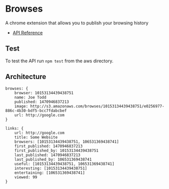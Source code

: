 # Browses

A chrome extension that allows you to publish your browsing history


- [API Reference](http://joextodd.s3-eu-west-1.amazonaws.com/api/docs/browses.html)

## Test

To test the API run `npm test` from the aws directory.


## Architecture

```
browses: {
	browser: 10153134439438751
	name: Joe Todd
	published: 1470946837213
	image: http://s3.amazonaws.com/browses/10153134439438751/e0256977-886c-4b30-bdf5-bcc7fdabcbef
	url: http://google.com
}

links: {
	url: http://google.com
	title: Some Website
	browsers: [10153134439438751, 106531369438741]
	first_published: 1470946837213
	first_published_by: 10153134439438751
	last_published: 1470946837213
	last_published_by: 106531369438741
	useful: [10153134439438751, 106531369438741]
	interesting: [10153134439438751]
	entertaining: [106531369438741]
	viewed: 99
}
```
